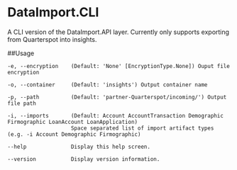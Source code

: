 ﻿# DataImport.CLI

A CLI version of the DataImport.API layer. Currently only supports exporting from Quarterspot into insights.

##Usage

```
-e, --encryption    (Default: 'None' [EncryptionType.None]) Ouput file encryption

-o, --container     (Default: 'insights') Output container name

-p, --path          (Default: 'partner-Quarterspot/incoming/') Output file path

-i, --imports       (Default: Account AccountTransaction Demographic Firmographic LoanAccount LoanApplication) 
                    Space separated list of import artifact types (e.g. -i Account Demographic Firmographic)

--help              Display this help screen.

--version           Display version information.
```